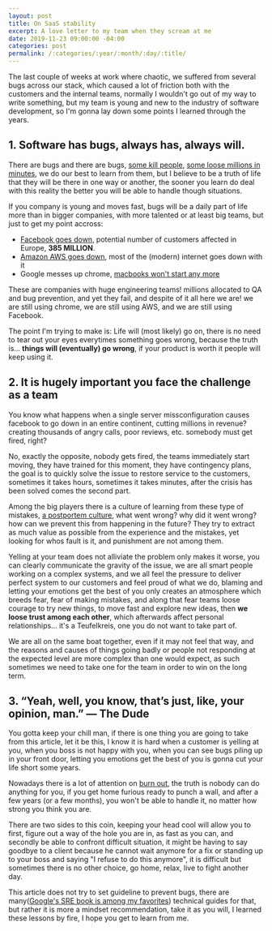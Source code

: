 ```yaml
---
layout: post
title: On SaaS stability
excerpt: A love letter to my team when they scream at me
date: 2019-11-23 09:00:00 -04:00
categories: post
permalink: /:categories/:year/:month/:day/:title/
---
```


The last couple of weeks at work where chaotic, we suffered from several bugs across our stack, which caused a lot of friction both with the customers and the internal teams, normally I wouldn't go out of my way to write something, but my team is young and new to the industry of software development, so I'm gonna lay down some points I learned through the years.

## 1. Software has bugs, always has, always will.

There are bugs and there are bugs, [some kill people](https://www.bugsnag.com/blog/bug-day-race-condition-therac-25), [some loose millions in minutes](https://www.bugsnag.com/blog/bug-day-460m-loss), we do our best to learn from them, but I believe to be a truth of life that they will be there in one way or another, the sooner you learn do deal with this reality the better you will be able to handle though situations.

If you company is young and moves fast, bugs will be a daily part of life more than in bigger companies, with more talented or at least big teams, but just to get my point accross:

- [Facebook goes down](https://eu.tennessean.com/story/news/local/2019/04/14/facebook-down-worldwide-today/3464957002/), potential number of customers affected in Europe, **385 MILLION**.
- [Amazon AWS goes down](https://www.readitquik.com/articles/cloud-3/top-7-aws-outages-that-wreaked-havoc/), most of the (modern) internet goes down with it
- Google messes up chrome, [macbooks won't start any more](https://www.forbes.com/sites/kateoflahertyuk/2019/09/26/google-confirms-buggy-chrome-update-is-breaking-apple-macs/#26a62363391c)

These are companies with huge engineering teams! millions allocated to QA and bug prevention, and yet they fail, and despite of it all here we are! we are still using chrome, we are still using AWS, and we are still using Facebook.

The point I'm trying to make is: Life will (most likely) go on, there is no need to tear out your eyes everytimes something goes wrong, because the truth is... **things will (eventually) go wrong**, if your product is worth it people will keep using it.

## 2. It is hugely important you face the challenge as a team

You know what happens when a single server missconfiguration causes facebook to go down in an entire continent, cutting millions in revenue? creating thousands of angry calls, poor reviews, etc. somebody must get fired, right?

No, exactly the opposite, nobody gets fired, the teams immediately start moving, they have trained for this moment, they have contingency plans, the goal is to quickly solve the issue to restore service to the customers, sometimes it takes hours, sometimes it takes minutes, after the crisis has been solved comes the second part.

Among the big players there is a culture of learning from these type of mistakes, [a postportem culture](https://landing.google.com/sre/sre-book/chapters/postmortem-culture/), what went wrong? why did it went wrong? how can we prevent this from happening in the future? They try to extract as much value as possible from the experience and the mistakes, yet looking for whos fault is it, and punishment are not among them.

Yelling at your team does not alliviate the problem only makes it worse, you can clearly communicate the gravity of the issue, we are all smart people working on a complex systems, and we all feel the pressure to deliver perfect system to our customers and feel proud of what we do, blaming and letting your emotions get the best of you only creates an atmosphere which breeds fear, fear of making mistakes, and along that fear teams loose courage to try new things, to move fast and explore new ideas, then **we loose trust among each other**, which afterwards affect personal relationships... it's a Teufelkreis, one you do not want to take part of.

We are all on the same boat together, even if it may not feel that way, and the reasons and causes of things going badly or people not responding at the expected level are more complex than one would expect, as such sometimes we need to take one for the team in order to win on the long term.

## 3. “Yeah, well, you know, that’s just, like, your opinion, man.” — The Dude

You gotta keep your chill man, if there is one thing you are going to take from this article, let it be this, I know it is hard when a customer is yelling at you, when you boss is not happy with you, when you can see bugs piling up in your front door, letting you emotions get the best of you is gonna cut your life short some years.

Nowadays there is a lot of attention on [burn out](https://elladawson.com/2019/11/18/there-is-no-cure-for-burnout/), the truth is nobody can do anything for you, if you get home furious ready to punch a wall, and after a few years (or a few months), you won't be able to handle it, no matter how strong you think you are.

There are two sides to this coin, keeping your head cool will allow you to first, figure out a way of the hole you are in, as fast as you can, and secondly be able to confront difficult situation, it might be having to say goodbye to a client because he cannot wait anymore for a fix or standing up to your boss and saying "I refuse to do this anymore", it is difficult but sometimes there is no other choice, go home, relax, live to fight another day.

This article does not try to set guideline to prevent bugs, there are many([Google's SRE book is among my favorites](https://landing.google.com/sre/books/)) technical guides for that, but rather it is more a mindset recommendation, take it as you will, I learned these lessons by fire, I hope you get to learn from me.
